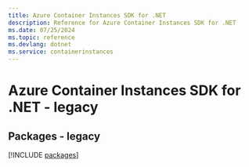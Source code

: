 ```yaml
---
title: Azure Container Instances SDK for .NET
description: Reference for Azure Container Instances SDK for .NET
ms.date: 07/25/2024
ms.topic: reference
ms.devlang: dotnet
ms.service: containerinstances
---
```

# Azure Container Instances SDK for .NET - legacy
## Packages - legacy
[!INCLUDE [packages](container-instances-index.md)]